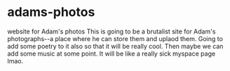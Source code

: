 # adams-photos
website for Adam's photos
This is going to be a brutalist site for Adam's photographs--a place where he can store them and uplaod them. Going to add some poetry to it also so that it will be really cool. Then maybe we can add some music at some point. It will be like a really sick myspace page lmao.
